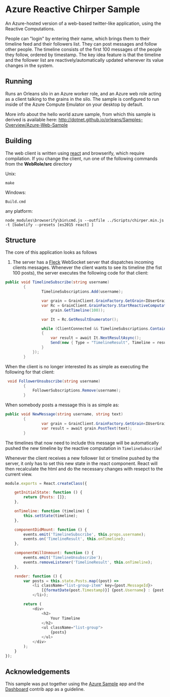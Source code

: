 # Azure Reactive Chirper Sample #

An Azure-hosted version of a web-based twitter-like application, using the Reactive Computations.

People can "login" by entering their name, which brings them to their timeline feed and their followers list.
They can post messages and follow other people. The timeline consists of the first 100 messages of the people they follow, ordered by timestamp.
The key idea feature is that the timeline and the follower list are reactively/automatically updated whenever its value changes in the system.




## Running ##
Runs an Orleans silo in an Azure worker role, and an Azure web role acting as a client talking to the grains in the silo.
The sample is configured to run inside of the Azure Compute Emulator on your desktop by default.

More info about the hello world azure sample, from which this sample is derived is available here:
http://dotnet.github.io/orleans/Samples-Overview/Azure-Web-Sample


## Building ##
The web client is written using [react](https://facebook.github.io/react/) and browserify, which require compilation.
If you change the client, run one of the following commands from the **WebRole/src** directory

Unix:

    make

Windows:

    Build.cmd

any platform:

    node_modules\browserify\bin\cmd.js --outfile ../Scripts/chirper.min.js -t [babelify --presets [es2015 react] ]

## Structure ##
The core of this application looks as follows

1) The server has a [Fleck](https://www.nuget.org/packages/Fleck/) WebSocket server that dispatches incoming clients messages. Whenever the client wants to see its timeline (the fist 100 posts), the server executes the following code for that client:

````c#
public void TimelineSubscribe(string username)
        {
                TimelineSubscriptions.Add(username);

                var grain = GrainClient.GrainFactory.GetGrain<IUserGrain>(username);
                var Rc = GrainClient.GrainFactory.StartReactiveComputation(() =>
                    grain.GetTimeline(100));

                var It = Rc.GetResultEnumerator();

                while (ClientConnected && TimelineSubscriptions.Contains(username))
                {
                    var result = await It.NextResultAsync();
                    Send(new { Type = "TimelineResult", Timeline = result });
                }
            });
        }
`````

When the client is no longer interested its as simple as executing the following for that client:

````c#
 void FollowerUnsubscribe(string username)
        {
            FollowerSubscriptions.Remove(username);
        }
`````

When somebody posts a message this is as simple as:
````c#
public void NewMessage(string username, string text)
        {
                var grain = GrainClient.GrainFactory.GetGrain<IUserGrain>(username);
                var result = await grain.PostText(text);
        }
````

The timelines that now need to include this message will be automatically pushed the new timeline by the reactive computation in ``TimelineSubscribe``!



Whenever the client receives a new follower list or timeline pushed by the server, it only has to set this new state in the react component.
React will then recalculate the html and do the necessary changes with resepct to the current view.
````javascript
module.exports = React.createClass({

    getInitialState: function () {
        return {Posts: []};
    },

    onTimeline: function (timeline) {
        this.setState(timeline);
    },

    componentDidMount: function () {
        events.emit('TimelineSubscribe', this.props.username);
        events.on('TimelineResult', this.onTimeline);
    },

    componentWillUnmount: function () {
        events.emit('TimelineUnsubscribe');
        events.removeListener('TimelineResult', this.onTimeline);
    },

    render: function () {
        var posts = this.state.Posts.map((post) =>
            <li className="list-group-item" key={post.MessageId}>
                [{formatDate(post.Timestamp)}] {post.Username} : {post.Text}
            </li>);

        return (
            <div>
                <h2>
                    Your Timeline
                </h2>
                <ul className="list-group">
                    {posts}
                </ul>
            </div>
        );
    }
});
````

## Acknowledgements ##
This sample was put together using the [Azure Sample](http://dotnet.github.io/orleans/Samples-Overview/Azure-Web-Sample) app and the [Dashboard](https://github.com/OrleansContrib/OrleansDashboard) contrib app as a guideline.